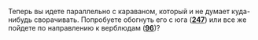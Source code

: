 Теперь вы идете параллельно с караваном, который и не думает куда-нибудь сворачивать. Попробуете обогнуть его с юга ([**247**](#n_247)) или все же пойдете по направлению к верблюдам ([**96**](#n_96))?


